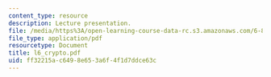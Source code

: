 ```yaml
---
content_type: resource
description: Lecture presentation.
file: /media/https%3A/open-learning-course-data-rc.s3.amazonaws.com/6-805-ethics-and-the-law-on-the-electronic-frontier-fall-2005/ff32215ac6498e653a6f4f1d7ddce63c_l6_crypto.pdf
file_type: application/pdf
resourcetype: Document
title: l6_crypto.pdf
uid: ff32215a-c649-8e65-3a6f-4f1d7ddce63c
---
```


